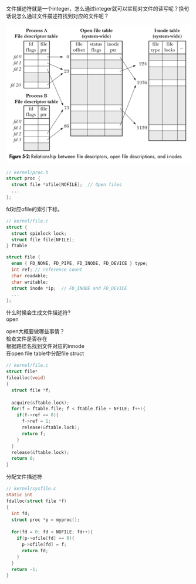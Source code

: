 文件描述符就是一个integer，怎么通过integer就可以实现对文件的读写呢？换句话说怎么通过文件描述符找到对应的文件呢？

![](/images/fd/relationship.png)

```c
// kernel/proc.h
struct proc {
  struct file *ofile[NOFILE];  // Open files
  ...
};
```

fd对应ofile的索引下标。

```c
// kernel/file.c
struct {
  struct spinlock lock;
  struct file file[NFILE];
} ftable
```

```c
struct file {
  enum { FD_NONE, FD_PIPE, FD_INODE, FD_DEVICE } type;
  int ref; // reference count
  char readable;
  char writable;
  struct inode *ip;  // FD_INODE and FD_DEVICE
  ...
};
```

什么时候会生成文件描述符?  
open  

open大概要做哪些事情？  
检查文件是否存在  
根据路径名找到文件对应的innode  
在open file table中分配file struct

```c
// kernel/file.c
struct file*
filealloc(void)
{
  struct file *f;

  acquire(&ftable.lock);
  for(f = ftable.file; f < ftable.file + NFILE; f++){
    if(f->ref == 0){
      f->ref = 1;
      release(&ftable.lock);
      return f;
    }
  }
  release(&ftable.lock);
  return 0;
}
```

分配文件描述符
```c
// kernel/sysfile.c
static int
fdalloc(struct file *f)
{
  int fd;
  struct proc *p = myproc();

  for(fd = 0; fd < NOFILE; fd++){
    if(p->ofile[fd] == 0){
      p->ofile[fd] = f;
      return fd;
    }
  }
  return -1;
}
```

